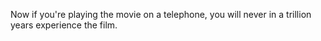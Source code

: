 Now if you're playing the movie on a telephone, you will never in a trillion years experience the film.